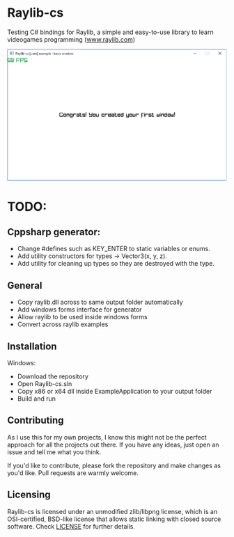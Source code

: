 # Raylib-cs

Testing C# bindings for Raylib, a simple and easy-to-use library to learn videogames programming (www.raylib.com)

![](header.png)

# TODO:
## Cppsharp generator:
- Change #defines such as KEY_ENTER to static variables or enums.
- Add utility constructors for types -> Vector3(x, y, z).
- Add utility for cleaning up types so they are destroyed with the type.

## General
- Copy raylib.dll across to same output folder automatically
- Add windows forms interface for generator
- Allow raylib to be used inside windows forms
- Convert across raylib examples

## Installation
Windows:
- Download the repository
- Open Raylib-cs.sln
- Copy x86 or x64 dll inside ExampleApplication to your output folder
- Build and run

## Contributing
As I use this for my own projects, I know this might not be the perfect approach
for all the projects out there. If you have any ideas, just
open an issue and tell me what you think.

If you'd like to contribute, please fork the repository and make changes as
you'd like. Pull requests are warmly welcome.

## Licensing
Raylib-cs is licensed under an unmodified zlib/libpng license, which is an OSI-certified, BSD-like license that allows static linking with closed source software. Check [LICENSE](LICENSE) for further details.
